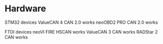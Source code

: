 Hardware
=========

STM32 devices
	ValueCAN 4
		CAN 2.0 works
	neoOBD2 PRO
		CAN 2.0 works

FTDI devices
	neoVI FIRE
		HSCAN works
	ValueCAN 3
		CAN works
	RADStar 2
		CAN works